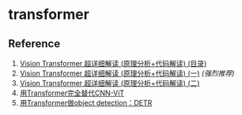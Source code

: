 # transformer

## Reference
1. [Vision Transformer 超详细解读 (原理分析+代码解读) (目录)](https://zhuanlan.zhihu.com/p/348593638)
2. [Vision Transformer 超详细解读 (原理分析+代码解读) (一)](https://zhuanlan.zhihu.com/p/340149804) *(强烈推荐)*
3. [Vision Transformer 超详细解读 (原理分析+代码解读) (二)](https://zhuanlan.zhihu.com/p/342261872)
4. [用Transformer完全替代CNN-ViT](https://zhuanlan.zhihu.com/p/266311690)
5. [用Transformer做object detection：DETR](https://zhuanlan.zhihu.com/p/267156624)

